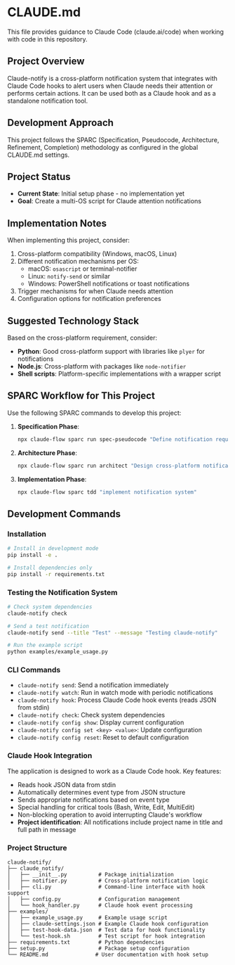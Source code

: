 # CLAUDE.md

This file provides guidance to Claude Code (claude.ai/code) when working with code in this repository.

## Project Overview
Claude-notify is a cross-platform notification system that integrates with Claude Code hooks to alert users when Claude needs their attention or performs certain actions. It can be used both as a Claude hook and as a standalone notification tool.

## Development Approach
This project follows the SPARC (Specification, Pseudocode, Architecture, Refinement, Completion) methodology as configured in the global CLAUDE.md settings.

## Project Status
- **Current State**: Initial setup phase - no implementation yet
- **Goal**: Create a multi-OS script for Claude attention notifications

## Implementation Notes
When implementing this project, consider:
1. Cross-platform compatibility (Windows, macOS, Linux)
2. Different notification mechanisms per OS:
   - macOS: `osascript` or terminal-notifier
   - Linux: `notify-send` or similar
   - Windows: PowerShell notifications or toast notifications
3. Trigger mechanisms for when Claude needs attention
4. Configuration options for notification preferences

## Suggested Technology Stack
Based on the cross-platform requirement, consider:
- **Python**: Good cross-platform support with libraries like `plyer` for notifications
- **Node.js**: Cross-platform with packages like `node-notifier`
- **Shell scripts**: Platform-specific implementations with a wrapper script

## SPARC Workflow for This Project
Use the following SPARC commands to develop this project:

1. **Specification Phase**: 
   ```bash
   npx claude-flow sparc run spec-pseudocode "Define notification requirements for Claude attention events"
   ```

2. **Architecture Phase**:
   ```bash
   npx claude-flow sparc run architect "Design cross-platform notification architecture"
   ```

3. **Implementation Phase**:
   ```bash
   npx claude-flow sparc tdd "implement notification system"
   ```

## Development Commands

### Installation
```bash
# Install in development mode
pip install -e .

# Install dependencies only
pip install -r requirements.txt
```

### Testing the Notification System
```bash
# Check system dependencies
claude-notify check

# Send a test notification
claude-notify send --title "Test" --message "Testing claude-notify"

# Run the example script
python examples/example_usage.py
```

### CLI Commands
- `claude-notify send`: Send a notification immediately
- `claude-notify watch`: Run in watch mode with periodic notifications
- `claude-notify hook`: Process Claude Code hook events (reads JSON from stdin)
- `claude-notify check`: Check system dependencies
- `claude-notify config show`: Display current configuration
- `claude-notify config set <key> <value>`: Update configuration
- `claude-notify config reset`: Reset to default configuration

### Claude Hook Integration
The application is designed to work as a Claude Code hook. Key features:
- Reads hook JSON data from stdin
- Automatically determines event type from JSON structure
- Sends appropriate notifications based on event type
- Special handling for critical tools (Bash, Write, Edit, MultiEdit)
- Non-blocking operation to avoid interrupting Claude's workflow
- **Project identification**: All notifications include project name in title and full path in message

### Project Structure
```
claude-notify/
├── claude_notify/
│   ├── __init__.py          # Package initialization
│   ├── notifier.py          # Cross-platform notification logic
│   ├── cli.py               # Command-line interface with hook support
│   ├── config.py            # Configuration management
│   └── hook_handler.py      # Claude hook event processing
├── examples/
│   ├── example_usage.py     # Example usage script
│   ├── claude-settings.json # Example Claude hook configuration
│   ├── test-hook-data.json  # Test data for hook functionality
│   └── test-hook.sh         # Test script for hook integration
├── requirements.txt         # Python dependencies
├── setup.py                 # Package setup configuration
└── README.md               # User documentation with hook setup
```